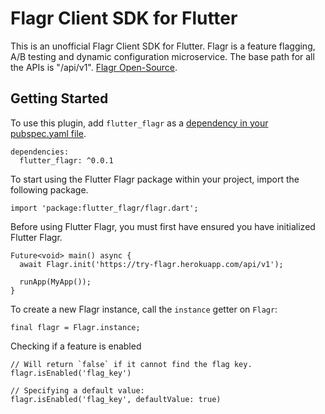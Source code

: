 # Flagr Client SDK for Flutter

This is an unofficial Flagr Client SDK for Flutter. Flagr is a feature flagging, A/B testing and dynamic configuration microservice. 
The base path for all the APIs is "/api/v1". [Flagr Open-Source](https://github.com/checkr/flagr).

## Getting Started

To use this plugin, add `flutter_flagr` as a [dependency in your pubspec.yaml file](https://flutter.dev/platform-plugins/).
```
dependencies:
  flutter_flagr: ^0.0.1
```

To start using the Flutter Flagr package within your project, import the following package.

```
import 'package:flutter_flagr/flagr.dart';
```


Before using Flutter Flagr, you must first have ensured you have initialized Flutter Flagr.
```
Future<void> main() async {
  await Flagr.init('https://try-flagr.herokuapp.com/api/v1');

  runApp(MyApp());
}
```


To create a new Flagr instance, call the `instance` getter on `Flagr`:
```
final flagr = Flagr.instance;
```


Checking if a feature is enabled
```
// Will return `false` if it cannot find the flag key. 
flagr.isEnabled('flag_key')

// Specifying a default value:
flagr.isEnabled('flag_key', defaultValue: true)
```

